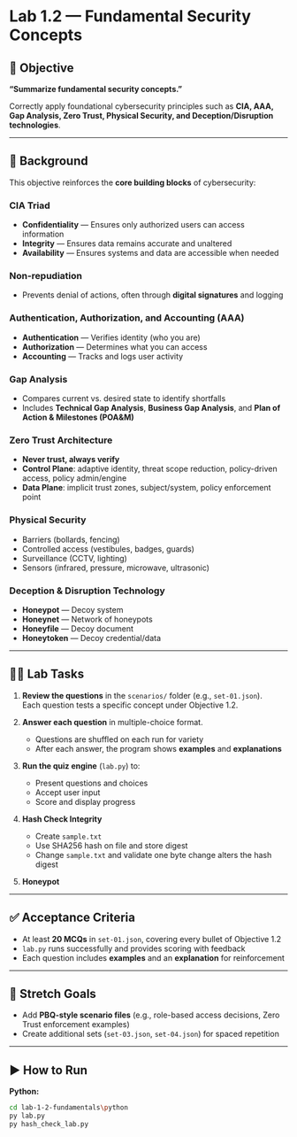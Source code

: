 # Lab 1.2 — Fundamental Security Concepts

## 🎯 Objective

**“Summarize fundamental security concepts.”**

Correctly apply foundational cybersecurity principles such as **CIA, AAA, Gap Analysis, Zero Trust, Physical Security, and Deception/Disruption technologies**.

---

## 📖 Background

This objective reinforces the **core building blocks** of cybersecurity:

### CIA Triad  
- **Confidentiality** — Ensures only authorized users can access information  
- **Integrity** — Ensures data remains accurate and unaltered  
- **Availability** — Ensures systems and data are accessible when needed  

### Non-repudiation  
- Prevents denial of actions, often through **digital signatures** and logging  

### Authentication, Authorization, and Accounting (AAA)  
- **Authentication** — Verifies identity (who you are)  
- **Authorization** — Determines what you can access  
- **Accounting** — Tracks and logs user activity  

### Gap Analysis  
- Compares current vs. desired state to identify shortfalls  
- Includes **Technical Gap Analysis**, **Business Gap Analysis**, and **Plan of Action & Milestones (POA&M)**  

### Zero Trust Architecture  
- **Never trust, always verify**  
- **Control Plane**: adaptive identity, threat scope reduction, policy-driven access, policy admin/engine  
- **Data Plane**: implicit trust zones, subject/system, policy enforcement point  

### Physical Security  
- Barriers (bollards, fencing)  
- Controlled access (vestibules, badges, guards)  
- Surveillance (CCTV, lighting)  
- Sensors (infrared, pressure, microwave, ultrasonic)  

### Deception & Disruption Technology  
- **Honeypot** — Decoy system  
- **Honeynet** — Network of honeypots  
- **Honeyfile** — Decoy document  
- **Honeytoken** — Decoy credential/data  

---

## 🧑‍💻 Lab Tasks

1. **Review the questions** in the `scenarios/` folder (e.g., `set-01.json`).  
   Each question tests a specific concept under Objective 1.2.  

2. **Answer each question** in multiple-choice format.  
   - Questions are shuffled on each run for variety  
   - After each answer, the program shows **examples** and **explanations**  

3. **Run the quiz engine** (`lab.py`) to:  
   - Present questions and choices  
   - Accept user input  
   - Score and display progress  

4. **Hash Check Integrity**
    - Create `sample.txt` 
    - Use SHA256 hash on file and store digest
    - Change `sample.txt` and validate one byte change alters the hash digest

5. **Honeypot**
---

## ✅ Acceptance Criteria

- At least **20 MCQs** in `set-01.json`, covering every bullet of Objective 1.2  
- `lab.py` runs successfully and provides scoring with feedback  
- Each question includes **examples** and an **explanation** for reinforcement  

---

## 🚀 Stretch Goals

- Add **PBQ-style scenario files** (e.g., role-based access decisions, Zero Trust enforcement examples)  
- Create additional sets (`set-03.json`, `set-04.json`) for spaced repetition  

---

## ▶️ How to Run

**Python:**
```bash
cd lab-1-2-fundamentals\python
py lab.py
py hash_check_lab.py